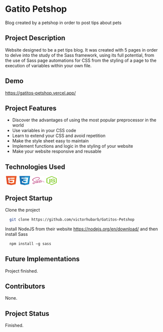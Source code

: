 # Gatito Petshop

Blog created by a petshop in order to post tips about pets

## Project Description

Website designed to be a pet tips blog. It was created with 5 pages in order to delve into the study of the Sass framework, using its full potential, from the use of Sass page automations for CSS from the styling of a page to the execution of variables within your own file.

## Demo

https://gatitos-petshop.vercel.app/

## Project Features

- Discover the advantages of using the most popular preprocessor in the world
- Use variables in your CSS code
- Learn to extend your CSS and avoid repetition
- Make the style sheet easy to maintain
- Implement functions and logic in the styling of your website
- Make your website responsive and reusable

## Technologies Used

<div style="display: inline_block">
  <img align="center" alt="Vic-HTML" height="30" width="40" src="https://raw.githubusercontent.com/devicons/devicon/master/icons/html5/html5-original.svg">
  <img align="center" alt="Vic-CSS" height="30" width="40" src="https://raw.githubusercontent.com/devicons/devicon/master/icons/css3/css3-original.svg">
  <img align="center" alt="Vic-sass" height="30" width="40" src="https://raw.githubusercontent.com/devicons/devicon/master/icons/sass/sass-original.svg">
  <img align="center" alt="Vic-nodejs" height="30" width="40" src="https://raw.githubusercontent.com/devicons/devicon/master/icons/nodejs/nodejs-original.svg">
</div>

## Project Startup

Clone the project

```bash
  git clone https://github.com/victorhubarb/Gatitos-Petshop
```

Install NodeJS from their website https://nodejs.org/en/download/ and then install Sass

```bash
  npm install –g sass
```

## Future Implementations

Project finished.

## Contributors

None.

## Project Status

Finished.
